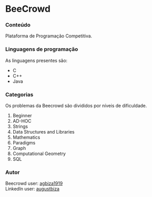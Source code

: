 # BeeCrowd
### Conteúdo
Plataforma de Programação Competitiva.
### Linguagens de programação
As linguagens presentes são:  
- C
- C++
- Java
### Categorias
Os problemas da Beecrowd são divididos por níveis de dificuldade.  
1. Beginner
2. AD-HOC
3. Strings
4. Data Structures and Libraries
5. Mathematics
6. Paradigms
7. Graph
8. Computational Geometry
9. SQL
### Autor
Beecrowd user: [agbiza1919](https://judge.beecrowd.com/en/profile/1034258)  
LinkedIn user: [augustbiza](www.linkedin.com/in/augustbiza)
